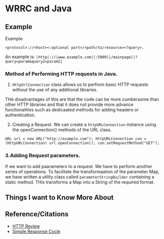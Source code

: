 # WRRC and Java

## Example 

Example

`<protocol>://<host><:optional port>/<path/to/resource><?query>. `

An example is:
`|http|://|www.example.com||:5000||/mainpage||?query=param&query2=param2|`


### Method of Performing HTTP requests in Java.

1. `HttpUrlConnection` class allows us to perfrom basic HTTP requests without the use of any additional libraries.

THe disadvantages of this are that the code can be more cumbersome than other HTTP libraries and that it does not provide more advance functionalities such as dedicaated methods for adding headers or authentication.

2. Creating a Request. We can create a `httpURLConnection` instance using the openConnection() methods of the URL class. 

`URL url = new URL("http://example.com");
HttpURLConnection con = (HttpURLConnection) url.openConnection();
con.setRequestMethod("GET");`

### 3.Adding Request parameters. 

If we want to add paarameters to a request. We have to perform another series of operations. To facilitate the transformaation of the parameter Map, we have written a utility class called `parameterStringBuilder` containing a static method. THis transforms a Map into a String of the required format.

## Things I want to Know More About



## Reference/Citations

- [HTTP Review](https://dev.to/dangolant/things-i-brushed-up-on-this-week-the-http-request-lifecycle-)
- [Simple Response Cycle](https://www.baeldung.com/java-http-request)
